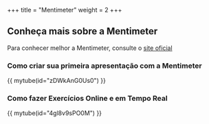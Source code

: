 +++
title = "Mentimeter"
weight = 2
+++

## Conheça mais sobre a Mentimeter

Para conhecer melhor a Mentimeter, consulte o [site oficial](https://www.mentimeter.com/)

### Como criar sua primeira apresentação com a Mentimeter

{{ mytube(id="zDWkAnG0Us0") }}

### Como fazer Exercícios Online e em Tempo Real

{{ mytube(id="4gl8v9sPO0M") }}

